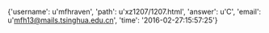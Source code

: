 {'username': u'mfhraven', 'path': u'xz1207/1207.html', 'answer': u'C', 'email': u'mfh13@mails.tsinghua.edu.cn', 'time': '2016-02-27:15:57:25'}